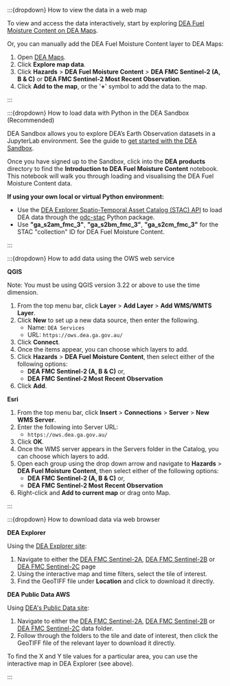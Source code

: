 :::{dropdown} How to view the data in a web map

To view and access the data interactively, start by exploring [DEA Fuel Moisture Content on DEA Maps](https://maps.dea.ga.gov.au/).

Or, you can manually add the DEA Fuel Moisture Content layer to DEA Maps:

1. Open [DEA Maps](https://maps.dea.ga.gov.au).
2. Click **Explore map data**.
3. Click **Hazards** &gt; **DEA Fuel Moisture Content** &gt; **DEA FMC Sentinel-2 (A, B & C)** or **DEA FMC Sentinel-2 Most Recent Observation**.
4. Click **Add to the map**, or the '**+**' symbol to add the data to the map.

:::

:::{dropdown} How to load data with Python in the DEA Sandbox (Recommended)

DEA Sandbox allows you to explore DEA’s Earth Observation datasets in a JupyterLab environment. See the guide to [get started with the DEA Sandbox](/guides/setup/Sandbox/sandbox/).

Once you have signed up to the Sandbox, click into the **DEA products** directory to find the **Introduction to DEA Fuel Moisture Content** notebook. This notebook will walk you through loading and visualising the DEA Fuel Moisture Content data.

**If using your own local or virtual Python environment:**
* Use the [DEA Explorer Spatio-Temporal Asset Catalog (STAC) API](https://knowledge.dea.ga.gov.au/guides/setup/gis/stac/) to load DEA data through the [odc-stac](https://odc-stac.readthedocs.io/en/latest/) Python package.
* Use **"ga_s2am_fmc_3"**, **"ga_s2bm_fmc_3"**, **"ga_s2cm_fmc_3"** for the STAC "collection" ID for DEA Fuel Moisture Content.

:::

:::{dropdown} How to add data using the OWS web service

**QGIS**

Note: You must be using QGIS version 3.22 or above to use the time dimension.

1. From the top menu bar, click **Layer** &gt; **Add Layer** &gt; **Add WMS/WMTS Layer**.
2. Click **New** to set up a new data source, then enter the following.
    * Name: `DEA Services`
    * URL: `https://ows.dea.ga.gov.au/`
3. Click **Connect**.
4. Once the items appear, you can choose which layers to add.
5. Click **Hazards** &gt; **DEA Fuel Moisture Content**, then select either of the following options:
    * **DEA FMC Sentinel-2 (A, B & C)** or,
    * **DEA FMC Sentinel-2 Most Recent Observation**
6. Click **Add**.

**Esri**
1. From the top menu bar, click **Insert** &gt; **Connections** &gt; **Server** &gt; **New WMS Server**.
2. Enter the following into Server URL:
    * `https://ows.dea.ga.gov.au/`
3. Click **OK**.
4. Once the WMS server appears in the Servers folder in the Catalog, you can choose which layers to add.
5. Open each group using the drop down arrow and navigate to **Hazards** &gt; **DEA Fuel Moisture Content**, then select either of the following options:
    * **DEA FMC Sentinel-2 (A, B & C)** or,
    * **DEA FMC Sentinel-2 Most Recent Observation**
6. Right-click and **Add to current map** or drag onto Map.

:::

:::{dropdown} How to download data via web browser

**DEA Explorer**

Using the [DEA Explorer site](https://explorer.dea.ga.gov.au/products/):

1. Navigate to either the [DEA FMC Sentinel-2A](https://explorer.dea.ga.gov.au/products/ga_s2am_fmc_3), [DEA FMC Sentinel-2B](https://explorer.dea.ga.gov.au/products/ga_s2bm_fmc_3) or [DEA FMC Sentinel-2C](https://explorer.dea.ga.gov.au/products/ga_s2cm_fmc_3) page
2. Using the interactive map and time filters, select the tile of interest.
3. Find the GeoTIFF file under **Location** and click to download it directly.

**DEA Public Data AWS**

Using [DEA's Public Data site](https://data.dea.ga.gov.au/?prefix=derivative/):

1. Navigate to either the [DEA FMC Sentinel-2A](https://data.dea.ga.gov.au/?prefix=derivative/ga_s2am_fmc_3/1-0-0/), [DEA FMC Sentinel-2B](https://data.dea.ga.gov.au/?prefix=derivative/ga_s2bm_fmc_3/1-0-0/) or [DEA FMC Sentinel-2C](https://data.dea.ga.gov.au/?prefix=derivative/ga_s2cm_fmc_3/1-0-0/) data folder.
2. Follow through the folders to the tile and date of interest, then click the GeoTIFF file of the relevant layer to download it directly.

To find the X and Y tile values for a particular area, you can use the interactive map in DEA Explorer (see above).

:::
